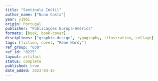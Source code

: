 ```yaml
---
title: "Sentinela Inútil"
author_name: ["Nuno Costa"]
year: y1961
origin: Portugal
publisher: "Publicações Europa-América"
formats: [book, book-cover]
disciplines: ["graphic-design", typography, illustration, collage]
tags: [fiction, novel, "René Hardy"]
ref_group: "030"
ref_id: "0225"
layout: artifact
status: complete
published: true
date_added: 2023-03-15
---
```

